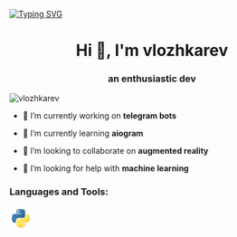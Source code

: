 <a href="https://git.io/typing-svg"><img src="https://readme-typing-svg.herokuapp.com?font=Fira+Code&pause=1000&random=false&width=435&lines=Writing+python3+scripts+for+food" alt="Typing SVG" /></a>

<h1 align="center">Hi 👋, I'm vlozhkarev</h1>
<h3 align="center">an enthusiastic dev</h3>

<p align="left"> <img src="https://komarev.com/ghpvc/?username=vlozhkarev&label=Profile%20views&color=0e75b6&style=flat" alt="vlozhkarev" /> </p>

- 🔭 I’m currently working on **telegram bots**

- 🌱 I’m currently learning **aiogram**

- 👯 I’m looking to collaborate on **augmented reality**

- 🤝 I’m looking for help with **machine learning**

<p align="left">
</p>

<h3 align="left">Languages and Tools:</h3>
<p align="left"> <a href="https://www.python.org" target="_blank" rel="noreferrer"> <img src="https://raw.githubusercontent.com/devicons/devicon/master/icons/python/python-original.svg" alt="python" width="40" height="40"/> </a> </p>
